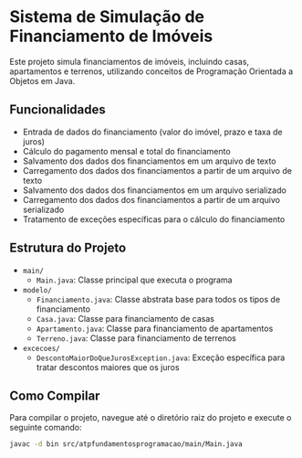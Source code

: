 # Sistema de Simulação de Financiamento de Imóveis

Este projeto simula financiamentos de imóveis, incluindo casas, apartamentos e terrenos, utilizando conceitos de Programação Orientada a Objetos em Java.

## Funcionalidades

- Entrada de dados do financiamento (valor do imóvel, prazo e taxa de juros)
- Cálculo do pagamento mensal e total do financiamento
- Salvamento dos dados dos financiamentos em um arquivo de texto
- Carregamento dos dados dos financiamentos a partir de um arquivo de texto
- Salvamento dos dados dos financiamentos em um arquivo serializado
- Carregamento dos dados dos financiamentos a partir de um arquivo serializado
- Tratamento de exceções específicas para o cálculo do financiamento

## Estrutura do Projeto

- `main/`
  - `Main.java`: Classe principal que executa o programa
- `modelo/`
  - `Financiamento.java`: Classe abstrata base para todos os tipos de financiamento
  - `Casa.java`: Classe para financiamento de casas
  - `Apartamento.java`: Classe para financiamento de apartamentos
  - `Terreno.java`: Classe para financiamento de terrenos
- `excecoes/`
  - `DescontoMaiorDoQueJurosException.java`: Exceção específica para tratar descontos maiores que os juros

## Como Compilar

Para compilar o projeto, navegue até o diretório raiz do projeto e execute o seguinte comando:

```bash
javac -d bin src/atpfundamentosprogramacao/main/Main.java
